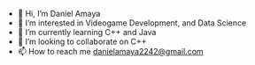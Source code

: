 - 👋 Hi, I’m Daniel Amaya
- 👀 I’m interested in Videogame Development, and Data Science
- 🌱 I’m currently learning C++ and Java
- 💞️ I’m looking to collaborate on C++
- 📫 How to reach me danielamaya2242@gmail.com
